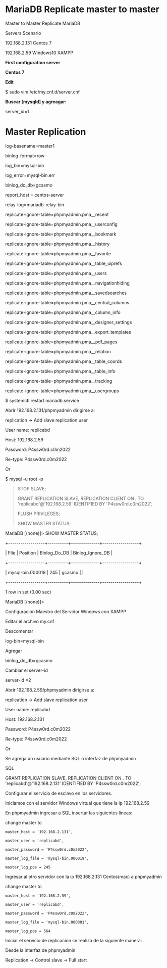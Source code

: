 # MariaDB Replicate master to master

Master to Master Replicate MariaDB

Servers Scenario 

192.168.2.131 Centos 7

192.168.2.59 Windows10 XAMPP

<b>First configuration server</b>

<b>Centos 7</b>

<b>Edit </b>

$ sudo vim /etc/my.cnf.d/server.cnf

<b>Buscar [mysqld] y agreagar:</b>

server_id=1

# Master Replication
log-basename=master1

binlog-format=row

log_bin=mysql-bin

log_error=mysql-bin.err

binlog_do_db=gcasmo

report_host = centos-server

relay-log=mariadb-relay-bin


replicate-ignore-table=phpmyadmin.pma__recent

replicate-ignore-table=phpmyadmin.pma__userconfig

replicate-ignore-table=phpmyadmin.pma__bookmark

replicate-ignore-table=phpmyadmin.pma__history

replicate-ignore-table=phpmyadmin.pma__favorite

replicate-ignore-table=phpmyadmin.pma__table_uiprefs

replicate-ignore-table=phpmyadmin.pma__users

replicate-ignore-table=phpmyadmin.pma__navigationhiding

replicate-ignore-table=phpmyadmin.pma__savedsearches

replicate-ignore-table=phpmyadmin.pma__central_columns

replicate-ignore-table=phpmyadmin.pma__column_info

replicate-ignore-table=phpmyadmin.pma__designer_settings

replicate-ignore-table=phpmyadmin.pma__export_templates

replicate-ignore-table=phpmyadmin.pma__pdf_pages

replicate-ignore-table=phpmyadmin.pma__relation

replicate-ignore-table=phpmyadmin.pma__table_coords

replicate-ignore-table=phpmyadmin.pma__table_info

replicate-ignore-table=phpmyadmin.pma__tracking

replicate-ignore-table=phpmyadmin.pma__usergroups


$ systemctl restart mariadb.service

Abrir 192.168.2.131/phpmyadmin dirigirse a:

replication -> Add slave replication user

User name: replicabd

Host: 192.168.2.59

Password: P4ssw0rd.c0m2022

Re-type: P4ssw0rd.c0m2022


Or

$ mysql -u root -p

> STOP SLAVE;
> 
> GRANT REPLICATION SLAVE, REPLICATION CLIENT ON *.* TO 'replicabd'@'192.168.2.59' IDENTIFIED BY 'P4ssw0rd.c0m2022';
> 
> FLUSH PRIVILEGES;
> 
> SHOW MASTER STATUS;

MariaDB [(none)]> SHOW MASTER STATUS;

+------------------+----------+--------------+------------------+

| File             | Position | Binlog_Do_DB | Binlog_Ignore_DB |

+------------------+----------+--------------+------------------+

| mysql-bin.000019 |      245 | gcasmo       |                  |

+------------------+----------+--------------+------------------+

1 row in set (0.00 sec)


MariaDB [(none)]>


Configuracion Maestro del Servidor Windows con XAMPP


Editar el archivo my.cnf


Descomentar

log-bin=mysql-bin

Agregar

binlog_do_db=gcasmo


Cambiar el server-id

server-id	=2


Abrir 192.168.2.59/phpmyadmin dirigirse a:

replication -> Add slave replication user

User name: replicabd

Host: 192.168.2.131

Password: P4ssw0rd.c0m2022

Re-type: P4ssw0rd.c0m2022


Or

Se agrega un usuario mediante SQL o interfaz de phpmyadmin

SQL

GRANT REPLICATION SLAVE, REPLICATION CLIENT  ON *.* TO 'replicabd'@'192.168.2.131' IDENTIFIED BY 'P4ssw0rd.c0m2022';



Configurar el servicio de esclavo en los servidores.


Iniciamos con el servidor Windows virtual que tiene la ip 192.168.2.59


En phpmyadmin ingresar a SQL insertar las siguientes lineas:


change master to

	master_host = '192.168.2.131',

	master_user = 'replicabd',

	master_password = 'P4ssw0rd.c0m2022',

	master_log_file = 'mysql-bin.000019',

	master_log_pos = 245


Ingresar al otro servidor con la ip 192.168.2.131 Centos(mac) a phpmyadmin

change master to

	master_host = '192.168.2.59',	

	master_user = 'replicabd',

	master_password = 'P4ssw0rd.c0m2022',

	master_log_file = 'mysql-bin.000001',

	master_log_pos = 564


Iniciar el servicio de replicacion se realiza de la siguiente manera:

Desde la interfaz de phpmyadmin

Replication -> Control slave -> Full start


